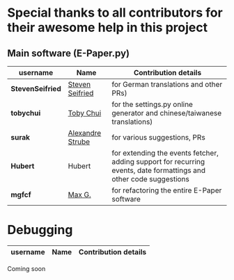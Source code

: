# Special thanks to all contributors for their awesome help in this project

## Main software (E-Paper.py)

| username | Name | Contribution details |
| --- | --- | --- |
| **StevenSeifried** | [Steven Seifried](https://github.com/StevenSeifried) | for German translations and other PRs) |
| **tobychui** | [Toby Chui](https://github.com/tobychui) | for the settings.py online generator and chinese/taiwanese translations) |
| **surak** | [Alexandre Strube](https://github.com/surak) | for various suggestions, PRs |
| **Hubert** | Hubert |for extending the events fetcher, adding support for recurring events, date formattings and other code suggestions|
| **mgfcf** | [Max G.](https://github.com/mgfcf) | for refactoring the entire E-Paper software |

# Debugging
| username | Name | Contribution details |
| --- | --- | --- |
Coming soon
